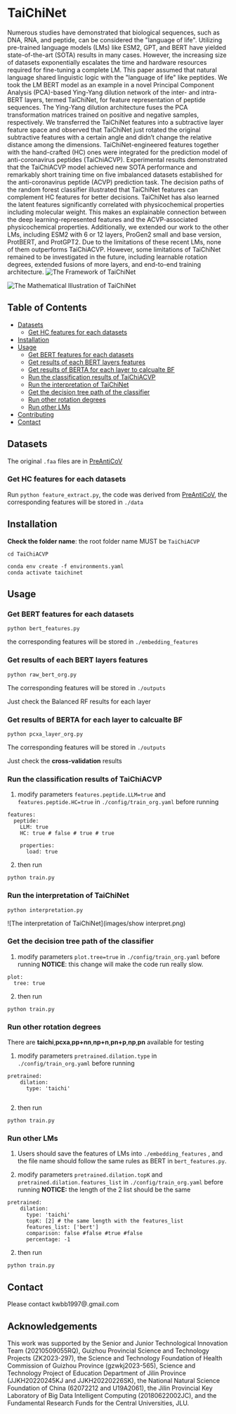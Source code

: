 # TaiChiNet

Numerous studies have demonstrated that biological sequences, such as DNA, RNA, and peptide, can be considered the "language of life". Utilizing pre-trained language models (LMs) like ESM2, GPT, and BERT have yielded state-of-the-art (SOTA) results in many cases. However, the increasing size of datasets exponentially escalates the time and hardware resources required for fine-tuning a complete LM. This paper assumed that natural language shared linguistic logic with the "language of life" like peptides. We took the LM BERT model as an example in a novel Principal Component Analysis (PCA)-based Ying-Yang dilution network of the inter- and intra-BERT layers, termed TaiChiNet, for feature representation of peptide sequences. The Ying-Yang dilution architecture fuses the PCA transformation matrices trained on positive and negative samples, respectively. We transferred the TaiChiNet features into a subtractive layer feature space and observed that TaiChiNet just rotated the original subtractive features with a certain angle and didn’t change the relative distance among the dimensions. TaiChiNet-engineered features together with the hand-crafted (HC) ones were integrated for the prediction model of anti-coronavirus peptides (TaiChiACVP). Experimental results demonstrated that the TaiChiACVP model achieved new SOTA performance and remarkably short training time on five imbalanced datasets established for the anti-coronavirus peptide (ACVP) prediction task. The decision paths of the random forest classifier illustrated that TaiChiNet features can complement HC features for better decisions. TaiChiNet has also learned the latent features significantly correlated with physicochemical properties including molecular weight. This makes an explainable connection between the deep learning-represented features and the ACVP-associated physicochemical properties. Additionally, we extended our work to the other LMs, including ESM2 with 6 or 12 layers, ProGen2 small and base version, ProtBERT, and ProtGPT2. Due to the limitations of these recent LMs, none of them outperforms TaiChiACVP. However, some limitations of TaiChiNet remained to be investigated in the future, including learnable rotation degrees, extended fusions of more layers, and end-to-end training architecture. 
![The Framework of TaiChiNet](images/taichinet.png)


![The Mathematical Illustration of TaiChiNet](images/mathematical.png)



## Table of Contents

- [Datasets](#datasets)
  - [Get HC features for each datasets](#Get-HC-features-for-each-datasets)
- [Installation](#installation)
- [Usage](#usage)
  - [Get BERT features for each datasets](#Get-BERT-features-for-each-datasets)
  - [Get results of each BERT layers features](#Get-results-of-each-BERT-layers-features)
  - [Get results of BERTA for each layer to calcualte BF](#Get-results-of-BERTA-for-each-layer-to-calcualte-BF)
  - [Run the classification results of TaiChiACVP](#Run-the-classification-results-of-TaiChiACVP)
  - [Run the interpretation of TaiChiNet](#Run-the-interpretation-of-TaiChiNet)
  - [Get the decision tree path of the classifier](#Get-the-decision-tree-path-of-the-classifier)
  - [Run other rotation degrees](#Run-other-rotation-degrees)
  - [Run other LMs](#Run-other-LMs)
- [Contributing](#contributing)
- [Contact](#contact)

## Datasets

The original `.faa` files are in [PreAntiCoV](https://github.com/poncey/PreAntiCoV/tree/master/data)

### Get HC features for each datasets

Run `python feature_extract.py`, the code was derived from [PreAntiCoV](https://github.com/poncey/PreAntiCoV/tree/master/data), the corresponding features will be stored in `./data`

## Installation

**Check the folder name**: the root folder name MUST be `TaiChiACVP`
```
cd TaiChiACVP
```
```
conda env create -f environments.yaml
conda activate taichinet
```
## Usage

### Get BERT features for each datasets

`python bert_features.py`

the corresponding features will be stored in `./embedding_features`
### Get results of each BERT layers features

```
python raw_bert_org.py
```
The corresponding features will be stored in `./outputs`


Just check the Balanced RF results for each layer


### Get results of BERTA for each layer to calcualte BF

```
python pcxa_layer_org.py
```
The corresponding features will be stored in `./outputs`


Just check the **cross-validation** results 

### Run the classification results of TaiChiACVP

1. modify parameters `features.peptide.LLM=true` and `features.peptide.HC=true` in `./config/train_org.yaml` before running
```
features:
  peptide:
    LLM: true
    HC: true # false # true # true
    
    properties:
      load: true
```
2. then run
```
python train.py
```
### Run the interpretation of TaiChiNet
```
python interpretation.py
```
![The interpretation of TaiChiNet](images/show interpret.png)
### Get the decision tree path of the classifier
1. modify parameters `plot.tree=true`  in `./config/train_org.yaml` before running
**NOTICE**:  this change will make the code run really slow.
```
plot:
  tree: true 
```
2. then run
```
python train.py
```
### Run other rotation degrees

There are **taichi**,**pcxa**,**pp+nn**,**np+n**,**pn+p**,**np**,**pn** available for testing

1. modify parameters `pretrained.dilation.type`  in `./config/train_org.yaml` before running
```
pretrained:
    dilation: 
      type: 'taichi' 
      
```
2. then run
```
python train.py
```

### Run other LMs

1. Users should save the features of LMs into `./embedding_features` , and the file name should follow the same rules as BERT in `bert_features.py`.

1. modify parameters `pretrained.dilation.topK` and `pretrained.dilation.features_list` in `./config/train_org.yaml` before running
**NOTICE:** the length of the 2 list should be the same
```
pretrained:
    dilation: 
      type: 'taichi'
      topK: [2] # the same length with the features_list 
      features_list: ['bert']
      comparison: false #false #true #false
      percentage: -1
```
2. then run
```
python train.py
```



## Contact

Please contact kwbb1997@.gmail.com

## Acknowledgements

This work was supported by the Senior and Junior Technological Innovation Team (20210509055RQ), Guizhou Provincial Science and Technology Projects (ZK2023-297), the Science and Technology Foundation of Health Commission of Guizhou Province (gzwkj2023-565), Science and Technology Project of Education Department of Jilin Province (JJKH20220245KJ and JJKH20220226SK), the National Natural Science Foundation of China (62072212 and U19A2061), the Jilin Provincial Key Laboratory of Big Data Intelligent Computing (20180622002JC), and the Fundamental Research Funds for the Central Universities, JLU.

